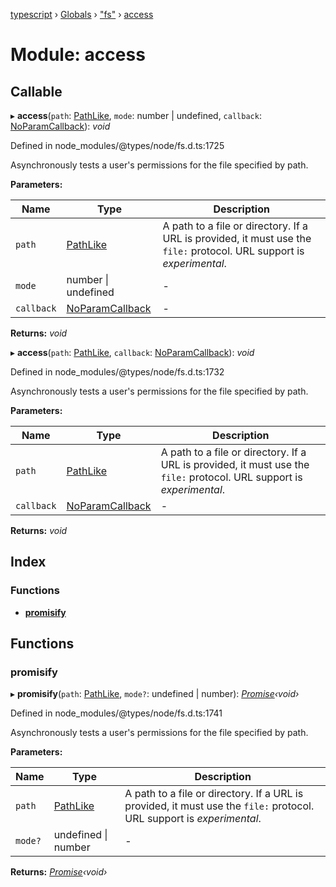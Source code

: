 [typescript](../README.md) › [Globals](../globals.md) › ["fs"](_fs_.md) › [access](_fs_.access.md)

# Module: access

## Callable

▸ **access**(`path`: [PathLike](_fs_.md#pathlike), `mode`: number | undefined, `callback`: [NoParamCallback](_fs_.md#noparamcallback)): *void*

Defined in node_modules/@types/node/fs.d.ts:1725

Asynchronously tests a user's permissions for the file specified by path.

**Parameters:**

Name | Type | Description |
------ | ------ | ------ |
`path` | [PathLike](_fs_.md#pathlike) | A path to a file or directory. If a URL is provided, it must use the `file:` protocol. URL support is _experimental_.  |
`mode` | number &#124; undefined | - |
`callback` | [NoParamCallback](_fs_.md#noparamcallback) | - |

**Returns:** *void*

▸ **access**(`path`: [PathLike](_fs_.md#pathlike), `callback`: [NoParamCallback](_fs_.md#noparamcallback)): *void*

Defined in node_modules/@types/node/fs.d.ts:1732

Asynchronously tests a user's permissions for the file specified by path.

**Parameters:**

Name | Type | Description |
------ | ------ | ------ |
`path` | [PathLike](_fs_.md#pathlike) | A path to a file or directory. If a URL is provided, it must use the `file:` protocol. URL support is _experimental_.  |
`callback` | [NoParamCallback](_fs_.md#noparamcallback) | - |

**Returns:** *void*

## Index

### Functions

* [__promisify__](_fs_.access.md#__promisify__)

## Functions

###  __promisify__

▸ **__promisify__**(`path`: [PathLike](_fs_.md#pathlike), `mode?`: undefined | number): *[Promise](../interfaces/promise.md)‹void›*

Defined in node_modules/@types/node/fs.d.ts:1741

Asynchronously tests a user's permissions for the file specified by path.

**Parameters:**

Name | Type | Description |
------ | ------ | ------ |
`path` | [PathLike](_fs_.md#pathlike) | A path to a file or directory. If a URL is provided, it must use the `file:` protocol. URL support is _experimental_.  |
`mode?` | undefined &#124; number | - |

**Returns:** *[Promise](../interfaces/promise.md)‹void›*
